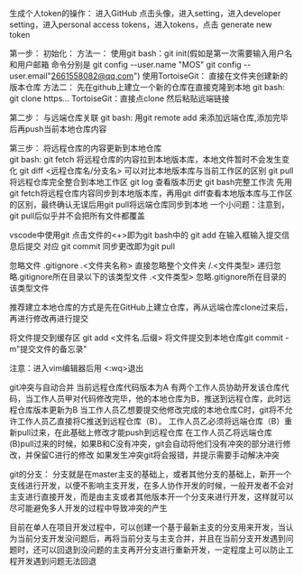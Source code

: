 生成个人token的操作：
进入GitHub
点击头像，进入setting，进入developer setting，进入personal access tokens，进入tokens，点击 generate new token 

第一步：
    初始化：
        方法一：
            使用git bash：git init(假如是第一次需要输入用户名和用户邮箱 命令分别是 git config --user.name "MOS" git config --user.email"2661558082@qq.com")
            使用TortoiseGit：  直接在文件夹创建新的版本仓库
        方法二：
            先在github上建立一个新的仓库在直接克隆到本地 
            git bash: git clone https... 
            TortoiseGit：直接点clone 然后粘贴远端链接
            

第二步：
与远端仓库关联
    git bash: 用git remote add <name> <url>来添加远端仓库,添加完毕后再push当前本地仓库内容

第三步：
将远程仓库的内容更新到本地仓库  
    git bash: git fetch 将远程仓库的内容拉到本地版本库，本地文件暂时不会发生变化
              git diff <远程仓库名/分支名> 可以对比本地版本库与当前工作区的区别
              git pull 将远程仓库完全整合到本地工作区
              git log  查看版本历史
    git bash完整工作流 先用 git fetch将远程仓库内容同步到本地版本库，再用git diff查看本地版本库与工作区的区别，最终确认无误后用git pull将远端仓库同步到本地
    一个小问题：注意到，git pull后似乎并不会把所有文件都覆盖



vscode中使用git
点击文件的<+>即为git bash中的 git add 
在输入框输入提交信息后提交 对应 git commit
同步更改即为git pull

忽略文件 .gitignore
.<文件夹名称> 直接忽略整个文件夹
/.<文件类型>  递归忽略.gitignore所在目录以下的该类型文件
.<文件类型>   忽略.gitignore所在目录的该类型文件  

推荐建立本地仓库的方式是先在GitHub上建立仓库，再从远端仓库clone过来后，再进行修改再进行提交

将文件提交到缓存区 git add <文件名.后缀>   将文件提交到本地仓库git commit -m"提交文件的备忘录"

注意：进入vim编辑器后用 <:wq>退出 

git冲突与自动合并
当前远程仓库代码版本为A 有两个工作人员协助开发该仓库代码，当工作人员甲对代码修改完毕，他的本地仓库为B，推送到远程仓库，此时远程仓库版本更新为B
当工作人员乙想要提交他修改完成的本地仓库C时，git将不允许工作人员乙直接将C推送到远程仓库（B）。
工作人员乙必须将远端仓库（B）重新pull过来，在此基础上修改才能push到远程仓库
在工作人员乙将远端仓库(B)pull过来的时候，如果B和C没有冲突，git会自动将他们没有冲突的部分进行修改，并保留C进行的修改
如果发生冲突git将会报错，并提示需要手动解决冲突


git的分支：
分支就是在master主支的基础上，或者其他分支的基础上，新开一个支线进行开发，以便不影响主支开发，在多人协作开发的时候，一般开发者不会对主支进行直接开发，而是由主支或者其他版本开一个分支来进行开发，这样就可以尽可能避免多人开发的过程中导致冲突的产生

目前在单人在项目开发过程中，可以创建一个基于最新主支的分支用来开发，当认为当前分支开发没问题后，再将当前分支与主支合并，并且在当前分支开发遇到问题时，还可以回退到没问题的主支再开分支进行重新开发，一定程度上可以防止工程开发遇到问题无法回退

